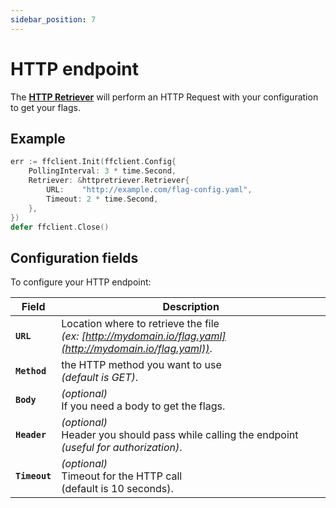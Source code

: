 ```yaml
---
sidebar_position: 7
---
```


# HTTP endpoint

The [__HTTP Retriever__](https://pkg.go.dev/github.com/juliandanciu/go-feature-flag/retriever/httpretriever/#Retriever)
will perform an HTTP Request with your configuration to get your flags.

## Example

```go linenums="1"
err := ffclient.Init(ffclient.Config{
    PollingInterval: 3 * time.Second,
    Retriever: &httpretriever.Retriever{
        URL:    "http://example.com/flag-config.yaml",
        Timeout: 2 * time.Second,
    },
})
defer ffclient.Close()
```

## Configuration fields

To configure your HTTP endpoint:

| Field         | Description                                                                                                     |
|---------------|-----------------------------------------------------------------------------------------------------------------|
| __`URL`__     | Location where to retrieve the file <br/> _(ex: [http://mydomain.io/flag.yaml](http://mydomain.io/flag.yaml))_. |
| __`Method`__  | the HTTP method you want to use <br/>_(default is GET)_.                                                        |
| __`Body`__    | _(optional)_<br/>If you need a body to get the flags.                                                           |
| __`Header`__  | _(optional)_<br/>Header you should pass while calling the endpoint _(useful for authorization)_.                |
| __`Timeout`__ | _(optional)_<br/>Timeout for the HTTP call <br/>(default is 10 seconds).                                        |
